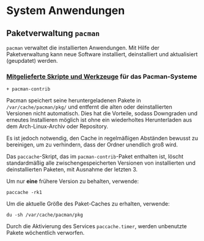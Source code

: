 
# System Anwendungen

## Paketverwaltung `pacman`

`pacman` verwaltet die installierten Anwendungen. Mit Hilfe der Paketverwaltung kann neue Software installiert, deinstalliert und aktualisiert (geupdatet) werden.


### [Mitgelieferte Skripte und Werkzeuge](https://wiki.archlinux.de/title/Pacman#Paccache) für das Pacman-Systeme

    + pacman-contrib  

Pacman speichert seine heruntergeladenen Pakete in `/var/cache/pacman/pkg/` und entfernt die alten oder deinstallierten Versionen nicht automatisch. Dies hat die Vorteile, sodass Downgraden und erneutes Installieren möglich ist ohne ein wiederholtes Herunterladen aus dem Arch-Linux-Archiv oder Repository.

Es ist jedoch notwendig, den Cache in regelmäßigen Abständen bewusst zu bereinigen, um zu verhindern, dass der Ordner unendlich groß wird. 

Das `paccache`-Skript, das im `pacman-contrib`-Paket enthalten ist, löscht standardmäßig alle zwischengespeicherten Versionen von installierten und deinstallierten Paketen, mit Ausnahme der letzten 3. 

 Um nur **eine** frühere Version zu behalten, verwende: 

    paccache -rk1

Um die aktuelle Größe des Paket-Caches zu erhalten, verwende:

    du -sh /var/cache/pacman/pkg 

Durch die Aktivierung des Services `paccache.timer`, werden unbenutzte Pakete wöchentlich verworfen.



